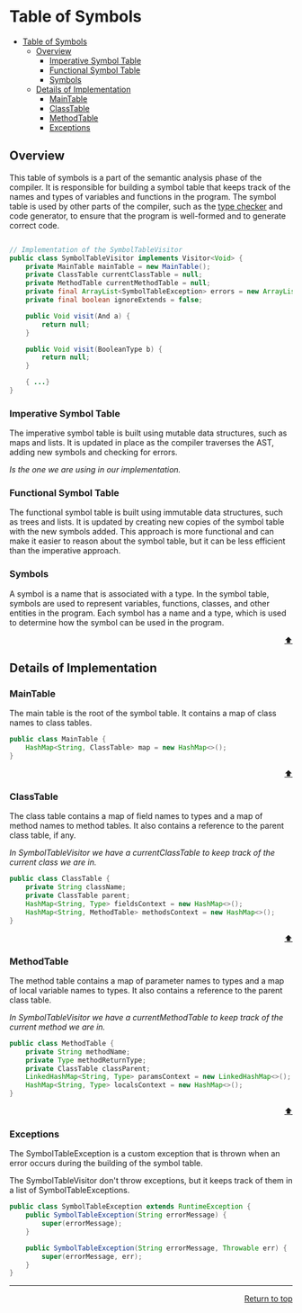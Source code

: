 # Table of Symbols

- [Table of Symbols](#table-of-symbols)
    - [Overview](#overview)
        - [Imperative Symbol Table](#imperative-symbol-table)
        - [Functional Symbol Table](#functional-symbol-table)
        - [Symbols](#symbols)
    - [Details of Implementation](#details-of-implementation)
        - [MainTable](#maintable)
        - [ClassTable](#classtable)
        - [MethodTable](#methodtable)
        - [Exceptions](#exceptions)

## Overview

This table of symbols is a part of the semantic analysis phase of the compiler. It is responsible for building a symbol
table that keeps track of the names and types of variables and functions in the program. The symbol table is used by
other parts of the compiler, such as the [type checker](TypeChecking.md) and code generator, to ensure that the program
is well-formed and to generate correct code.

```java

// Implementation of the SymbolTableVisitor
public class SymbolTableVisitor implements Visitor<Void> {
    private MainTable mainTable = new MainTable();
    private ClassTable currentClassTable = null;
    private MethodTable currentMethodTable = null;
    private final ArrayList<SymbolTableException> errors = new ArrayList<>();
    private final boolean ignoreExtends = false;

    public Void visit(And a) {
        return null;
    }

    public Void visit(BooleanType b) {
        return null;
    }

    { ...}
}
```

### Imperative Symbol Table

The imperative symbol table is built using mutable data structures, such as maps and lists. It is updated in place as
the compiler traverses the AST, adding new symbols and checking for errors.

*Is the one we are using in our implementation.*

### Functional Symbol Table

The functional symbol table is built using immutable data structures, such as trees and lists. It is updated by creating
new copies of the symbol table with the new symbols added. This approach is more functional and can make it easier to
reason about the symbol table, but it can be less efficient than the imperative approach.

### Symbols

A symbol is a name that is associated with a type. In the symbol table, symbols are used to represent variables,
functions, classes, and other entities in the program. Each symbol has a name and a type, which is used to determine how
the symbol can be used in the program.

<div align="end">
  <a  href="#">
    ⬆️
  </a>
</div>

## Details of Implementation

### MainTable

The main table is the root of the symbol table. It contains a map of class names to class tables.

```java
public class MainTable {
    HashMap<String, ClassTable> map = new HashMap<>();
}
```

<div align="end">
  <a  href="#">
    ⬆️
  </a>
</div>

### ClassTable

The class table contains a map of field names to types and a map of method names to method tables. It also contains a
reference to the parent class table, if any.

*In SymbolTableVisitor we have a currentClassTable to keep track of the current class we are in.*

```java
public class ClassTable {
    private String className;
    private ClassTable parent;
    HashMap<String, Type> fieldsContext = new HashMap<>();
    HashMap<String, MethodTable> methodsContext = new HashMap<>();
}
```

<div align="end">
  <a  href="#">
    ⬆️
  </a>
</div>

### MethodTable

The method table contains a map of parameter names to types and a map of local variable names to types. It also contains
a reference to the parent class table.

*In SymbolTableVisitor we have a currentMethodTable to keep track of the current method we are in.*

```java
public class MethodTable {
    private String methodName;
    private Type methodReturnType;
    private ClassTable classParent;
    LinkedHashMap<String, Type> paramsContext = new LinkedHashMap<>();
    HashMap<String, Type> localsContext = new HashMap<>();
}
```

<div align="end">
  <a  href="#">
    ⬆️
  </a>
</div>

### Exceptions

The SymbolTableException is a custom exception that is thrown when an error occurs during the building of the symbol
table.

The SymbolTableVisitor don't throw exceptions, but it keeps track of them in a list of SymbolTableExceptions.

```java
public class SymbolTableException extends RuntimeException {
    public SymbolTableException(String errorMessage) {
        super(errorMessage);
    }

    public SymbolTableException(String errorMessage, Throwable err) {
        super(errorMessage, err);
    }
}
```

---
<div align="end">
  <a  href="#">
    Return to top
  </a>
</div>